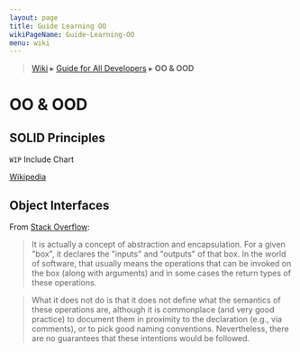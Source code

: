 ```yaml
---
layout: page
title: Guide Learning OO
wikiPageName: Guide-Learning-OO
menu: wiki
---
```


> [Wiki](Home) ▸ [Guide for All Developers](Guide-for-All-Developers) ▸ **OO & OOD**

# OO & OOD

## SOLID Principles

`WIP` Include Chart

[Wikipedia](http://en.wikipedia.org/wiki/SOLID_%28object-oriented_design%29)

## Object Interfaces

From [Stack Overflow](http://stackoverflow.com/questions/2866987/what-is-the-definition-of-interface-in-object-oriented-programming):

> It is actually a concept of abstraction and encapsulation. For a given "box", it declares the "inputs" and "outputs" of that box. In the world of software, that usually means the operations that can be invoked on the box (along with arguments) and in some cases the return types of these operations.

> What it does not do is that it does not define what the semantics of these operations are, although it is commonplace (and very good practice) to document them in proximity to the declaration (e.g., via comments), or to pick good naming conventions. Nevertheless, there are no guarantees that these intentions would be followed.
